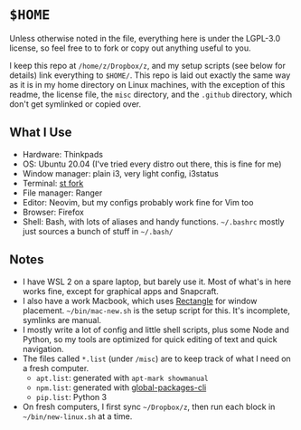 # `$HOME`

Unless otherwise noted in the file, everything here is under the LGPL-3.0
license, so feel free to to fork or copy out anything useful to you.

I keep this repo at `/home/z/Dropbox/z`, and my setup scripts (see below for
details) link everything to `$HOME/`. This repo is laid out exactly the same way
as it is in my home directory on Linux machines, with the exception of this
readme, the license file, the `misc` directory, and the `.github` directory,
which don't get symlinked or copied over.

## What I Use

* Hardware: Thinkpads
* OS: Ubuntu 20.04 (I've tried every distro out there, this is fine for me)
* Window manager: plain i3, very light config, i3status
* Terminal: [st fork](https://github.com/zacanger/st)
* File manager: Ranger
* Editor: Neovim, but my configs probably work fine for Vim too
* Browser: Firefox
* Shell: Bash, with lots of aliases and handy functions. `~/.bashrc`
  mostly just sources a bunch of stuff in `~/.bash/`

## Notes

* I have WSL 2 on a spare laptop, but barely use it. Most of what's in here
  works fine, except for graphical apps and Snapcraft.
* I also have a work Macbook, which uses
  [Rectangle](https://github.com/rxhanson/Rectangle) for window placement.
  `~/bin/mac-new.sh` is the setup script for this. It's incomplete, symlinks
  are manual.
* I mostly write a lot of config and little shell scripts, plus some Node and
  Python, so my tools are optimized for quick editing of text and quick
  navigation.
* The files called `*.list` (under `/misc`) are to keep track of what I need on
  a fresh computer.
  * `apt.list`: generated with `apt-mark showmanual`
  * `npm.list`: generated with
    [global-packages-cli](https://npmjs.org/package/global-packages-cli)
  * `pip.list`: Python 3
* On fresh computers, I first sync `~/Dropbox/z`, then run each block in
  `~/bin/new-linux.sh` at a time.
